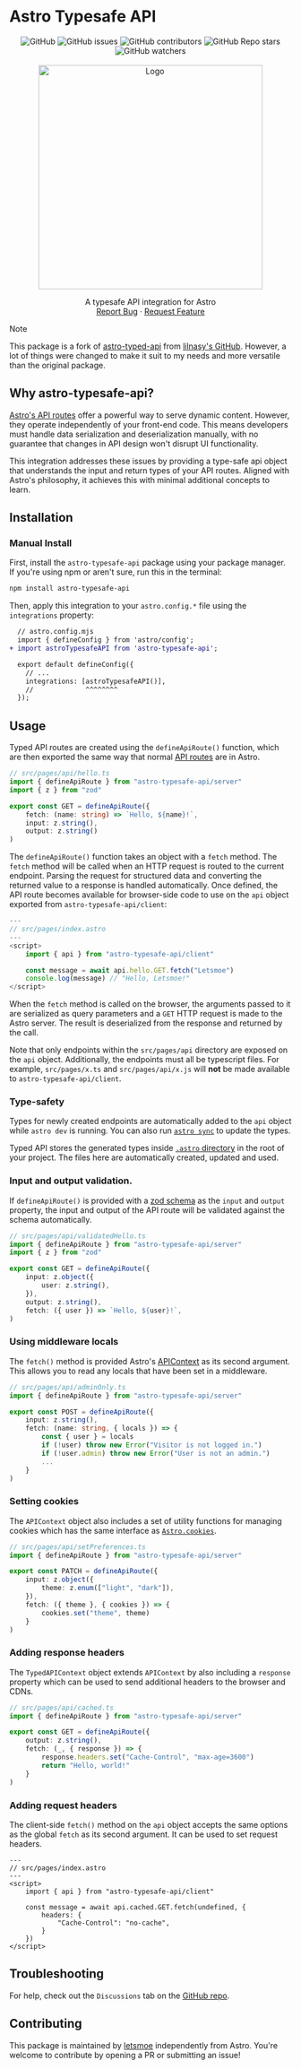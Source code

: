 # Astro Typesafe API

<div width="100%" align="center">
    <img alt="GitHub" src="https://img.shields.io/github/license/Letsmoe/astro-typesafe-api?label=License">
    <img alt="GitHub issues" src="https://img.shields.io/github/issues/Letsmoe/astro-typesafe-api?label=Issues">
    <img alt="GitHub contributors" src="https://img.shields.io/github/contributors/Letsmoe/astro-typesafe-api?label=Contributors">
    <img alt="GitHub Repo stars" src="https://img.shields.io/github/stars/Letsmoe/astro-typesafe-api?label=Stars">
    <img alt="GitHub watchers" src="https://img.shields.io/github/watchers/Letsmoe/astro-typesafe-api?label=Watchers">
</div>



<!-- PROJECT LOGO -->
<br />
<div align="center">
  <a href="https://github.com/Letsmoe/astro-typesafe-api">
    <img src="logo.png" alt="Logo" width="auto" height="400">
  </a>


  <p align="center">
    A typesafe API integration for Astro
    <br />
    <a href="https://github.com/Letsmoe/astro-typesafe-api/issues">Report Bug</a>
    ·
    <a href="https://github.com/Letsmoe/astro-typesafe-api/issues">Request Feature</a>
  </p>
</div>

>[!NOTE]
> This package is a fork of [astro-typed-api](https://socket.dev/npm/package/astro-typed-api) from [lilnasy's GitHub](https://github.com/lilnasy/gratelets). However, a lot of things were changed to make it suit to my needs and more versatile than the original package.

## Why astro-typesafe-api?

[Astro's API routes](https://docs.astro.build/en/core-concepts/endpoints) offer a powerful way to serve dynamic content. However, they operate independently of your front-end code. This means developers must handle data serialization and deserialization manually, with no guarantee that changes in API design won't disrupt UI functionality.

This integration addresses these issues by providing a type-safe api object that understands the input and return types of your API routes. Aligned with Astro's philosophy, it achieves this with minimal additional concepts to learn.

## Installation

### Manual Install

First, install the `astro-typesafe-api` package using your package manager. If you're using npm or aren't sure, run this in the terminal:

```sh
npm install astro-typesafe-api
```

Then, apply this integration to your `astro.config.*` file using the `integrations` property:

```diff lang="js" "astroTypesafeAPI()"
  // astro.config.mjs
  import { defineConfig } from 'astro/config';
+ import astroTypesafeAPI from 'astro-typesafe-api';

  export default defineConfig({
    // ...
    integrations: [astroTypesafeAPI()],
    //             ^^^^^^^^
  });
```

## Usage

Typed API routes are created using the `defineApiRoute()` function, which are then exported the same way that normal [API routes](https://docs.astro.build/en/core-concepts/endpoints) are in Astro.

```ts
// src/pages/api/hello.ts
import { defineApiRoute } from "astro-typesafe-api/server"
import { z } from "zod"

export const GET = defineApiRoute({
	fetch: (name: string) => `Hello, ${name}!`,
	input: z.string(),
	output: z.string()
)
```

The `defineApiRoute()` function takes an object with a `fetch` method. The `fetch` method will be called when an HTTP request is routed to the current endpoint. Parsing the request for structured data and converting the returned value to a response is handled automatically. Once defined, the API route becomes available for browser-side code to use on the `api` object exported from `astro-typesafe-api/client`:

```ts
---
// src/pages/index.astro
---
<script>
    import { api } from "astro-typesafe-api/client"

    const message = await api.hello.GET.fetch("Letsmoe")
    console.log(message) // "Hello, Letsmoe!"
</script>
```

When the `fetch` method is called on the browser, the arguments passed to it are serialized as query parameters and a `GET` HTTP request is made to the Astro server. The result is deserialized from the response and returned by the call.

Note that only endpoints within the `src/pages/api` directory are exposed on the `api` object. Additionally, the endpoints must all be typescript files. For example, `src/pages/x.ts` and `src/pages/api/x.js` will **not** be made available to `astro-typesafe-api/client`.

### Type-safety

Types for newly created endpoints are automatically added to the `api` object while `astro dev` is running. You can also run [`astro sync`](https://docs.astro.build/en/reference/cli-reference/#astro-sync) to update the types.

Typed API stores the generated types inside [`.astro` directory](https://docs.astro.build/en/guides/content-collections/#the-astro-directory) in the root of your project. The files here are automatically created, updated and used.

### Input and output validation.

If `defineApiRoute()` is provided with a [zod schema](https://docs.astro.build/en/guides/content-collections/#defining-datatypes-with-zod) as the `input` and `output` property, the input and output of the API route will be validated against the schema automatically.

```ts
// src/pages/api/validatedHello.ts
import { defineApiRoute } from "astro-typesafe-api/server"
import { z } from "zod"

export const GET = defineApiRoute({
	input: z.object({
		user: z.string(),
	}),
	output: z.string(),
	fetch: ({ user }) => `Hello, ${user}!`,
)
```

### Using middleware locals

The `fetch()` method is provided Astro's [APIContext](https://docs.astro.build/en/reference/api-reference/#endpoint-context) as its second argument. This allows you to read any locals that have been set in a middleware.

```ts
// src/pages/api/adminOnly.ts
import { defineApiRoute } from "astro-typesafe-api/server"

export const POST = defineApiRoute({
	input: z.string(),
	fetch: (name: string, { locals }) => {
		const { user } = locals
		if (!user) throw new Error("Visitor is not logged in.")
		if (!user.admin) throw new Error("User is not an admin.")
		...
	}
)
```

### Setting cookies

The `APIContext` object also includes a set of utility functions for managing cookies which has the same interface as [`Astro.cookies`](https://docs.astro.build/en/reference/api-reference/#astrocookies).

```ts
// src/pages/api/setPreferences.ts
import { defineApiRoute } from "astro-typesafe-api/server"

export const PATCH = defineApiRoute({
	input: z.object({
		theme: z.enum(["light", "dark"]),
	}),
	fetch: ({ theme }, { cookies }) => {
		cookies.set("theme", theme)
	}
)
```

### Adding response headers

The `TypedAPIContext` object extends `APIContext` by also including a `response` property which can be used to send additional headers to the browser and CDNs.

```ts
// src/pages/api/cached.ts
import { defineApiRoute } from "astro-typesafe-api/server"

export const GET = defineApiRoute({
	output: z.string(),
	fetch: (_, { response }) => {
		response.headers.set("Cache-Control", "max-age=3600")
		return "Hello, world!"
	}
)
```

### Adding request headers

The client-side `fetch()` method on the `api` object accepts the same options as the global `fetch` as its second argument. It can be used to set request headers.

```astro
---
// src/pages/index.astro
---
<script>
	import { api } from "astro-typesafe-api/client"

	const message = await api.cached.GET.fetch(undefined, {
		headers: {
			"Cache-Control": "no-cache",
		}
	})
</script>
```

## Troubleshooting

For help, check out the `Discussions` tab on the [GitHub repo](https://github.com/letsmoe/astro-typesafe-api/discussions).

## Contributing

This package is maintained by [letsmoe](https://github.com/letsmoe) independently from Astro. You're welcome to contribute by opening a PR or submitting an issue!